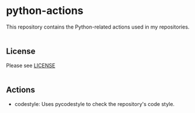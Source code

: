 # python-actions
This repository contains the Python-related actions used in my repositories.
<br><br>
## License
Please see [LICENSE](LICENSE)
<br><br>
## Actions
* codestyle: Uses pycodestyle to check the repository's code style.